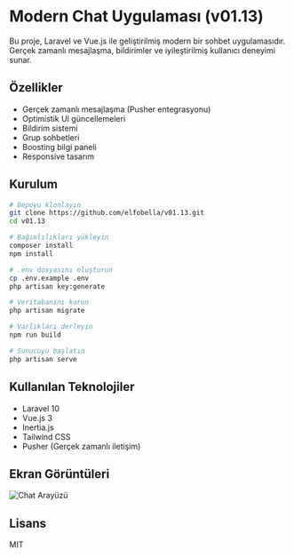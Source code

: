 # Modern Chat Uygulaması (v01.13)

Bu proje, Laravel ve Vue.js ile geliştirilmiş modern bir sohbet uygulamasıdır. Gerçek zamanlı mesajlaşma, bildirimler ve iyileştirilmiş kullanıcı deneyimi sunar.

## Özellikler

- Gerçek zamanlı mesajlaşma (Pusher entegrasyonu)
- Optimistik UI güncellemeleri
- Bildirim sistemi
- Grup sohbetleri
- Boosting bilgi paneli
- Responsive tasarım

## Kurulum

```bash
# Depoyu klonlayın
git clone https://github.com/elfobella/v01.13.git
cd v01.13

# Bağımlılıkları yükleyin
composer install
npm install

# .env dosyasını oluşturun
cp .env.example .env
php artisan key:generate

# Veritabanını kurun
php artisan migrate

# Varlıkları derleyin
npm run build

# Sunucuyu başlatın
php artisan serve
```

## Kullanılan Teknolojiler

- Laravel 10
- Vue.js 3 
- Inertia.js
- Tailwind CSS
- Pusher (Gerçek zamanlı iletişim)

## Ekran Görüntüleri

![Chat Arayüzü](https://via.placeholder.com/800x450?text=Chat+Interface)

## Lisans

MIT
